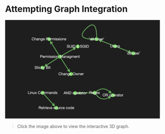 # Attempting Graph Integration

[![Graph](./docs/cytograph0.0.1.png)](https://Rippley777.github.io/obs-notes/cytograph.html)

> Click the image above to view the interactive 3D graph.
